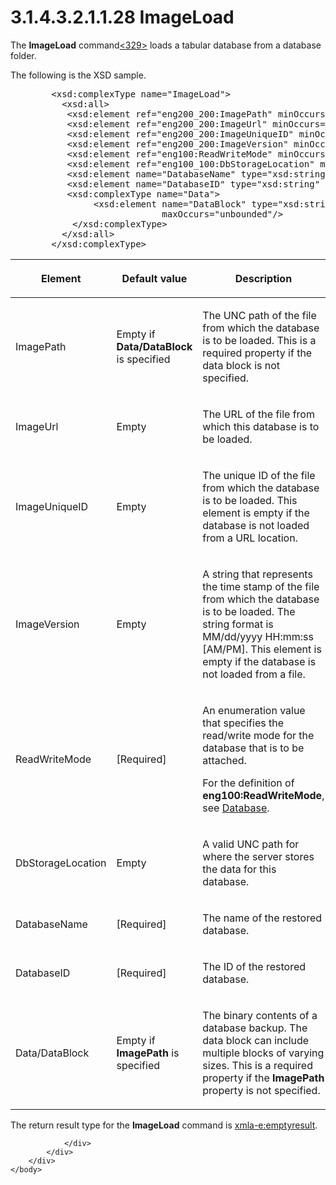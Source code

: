 <html dir="LTR" xmlns:mshelp="http://msdn.microsoft.com/mshelp" xmlns:ddue="http://ddue.schemas.microsoft.com/authoring/2003/5" xmlns:xlink="http://www.w3.org/1999/xlink" xmlns:tool="http://www.microsoft.com/tooltip">
    <head>
        <meta http-equiv="Content-Type" content="text/html; CHARSET=utf-8"></meta>
        <meta name="save" content="history"></meta>
        <title>3.1.4.3.2.1.1.28 ImageLoad</title>
        <xml>
            <mshelp:toctitle title="3.1.4.3.2.1.1.28 ImageLoad"></mshelp:toctitle>
            <mshelp:rltitle title="[MS-SSAS]: ImageLoad"></mshelp:rltitle>
            <mshelp:keyword index="A" term="8880e9ca-0b9b-47a3-9962-8921201ee1a8"></mshelp:keyword>
            <mshelp:attr name="DCSext.ContentType" value="open specification"></mshelp:attr>
            <mshelp:attr name="AssetID" value="8880e9ca-0b9b-47a3-9962-8921201ee1a8"></mshelp:attr>
            <mshelp:attr name="TopicType" value="kbRef"></mshelp:attr>
            <mshelp:attr name="DCSext.Title" value="[MS-SSAS]: ImageLoad" />
        </xml>
    </head>
    <body>
        <div id="header">
            <h1 class="heading">3.1.4.3.2.1.1.28 ImageLoad</h1>
        </div>
        <div id="mainSection">
            <div id="mainBody">
                <div id="allHistory" class="saveHistory"></div>
                <div id="sectionSection0" class="section" name="collapseableSection">
                    

<p>The <b>ImageLoad</b> command<a id="Appendix_A_Target_329"></a><a href="b9ac4859-2662-44ca-b131-9addd8b953dc.md#Appendix_A_329" aria-label="Product behavior note 329">&lt;329&gt;</a> loads
a tabular database from a database folder.</p>

<p>The following is the XSD sample.</p>

<dl>
<dd>
<div><pre>   &lt;xsd:complexType name=&quot;ImageLoad&quot;&gt;
     &lt;xsd:all&gt;
      &lt;xsd:element ref=&quot;eng200_200:ImagePath&quot; minOccurs=&quot;0&quot; maxOccurs=&quot;1&quot; /&gt;
      &lt;xsd:element ref=&quot;eng200_200:ImageUrl&quot; minOccurs=&quot;0&quot; maxOccurs=&quot;1&quot; /&gt;
      &lt;xsd:element ref=&quot;eng200_200:ImageUniqueID&quot; minOccurs=&quot;0&quot; maxOccurs=&quot;1&quot; /&gt;
      &lt;xsd:element ref=&quot;eng200_200:ImageVersion&quot; minOccurs=&quot;0&quot; maxOccurs=&quot;1&quot; /&gt;
      &lt;xsd:element ref=&quot;eng100:ReadWriteMode&quot; minOccurs=&quot;1&quot; maxOccurs=&quot;1&quot; /&gt;
      &lt;xsd:element ref=&quot;eng100_100:DbStorageLocation&quot; minOccurs=&quot;0&quot; /&gt;
      &lt;xsd:element name=&quot;DatabaseName&quot; type=&quot;xsd:string&quot; minOccurs=&quot;1&quot; maxOccurs=&quot;1&quot; /&gt;
      &lt;xsd:element name=&quot;DatabaseID&quot; type=&quot;xsd:string&quot; minOccurs=&quot;1&quot; maxOccurs=&quot;1&quot; /&gt;
      &lt;xsd:complexType name=&quot;Data&quot;&gt;
           &lt;xsd:element name=&quot;DataBlock&quot; type=&quot;xsd:string&quot; minOccurs=&quot;0&quot; 
                        maxOccurs=&quot;unbounded&quot;/&gt;
       &lt;/xsd:complexType&gt;
     &lt;/xsd:all&gt;
   &lt;/xsd:complexType&gt;
</pre></div>
</dd></dl>

<table>
 <thead>
  <tr>
   <th>
   <p>Element</p>
   </th>
   <th>
   <p>Default value</p>
   </th>
   <th>
   <p>Description</p>
   </th>
  </tr>
 </thead>
 <tr>
  <td>
  <p>ImagePath</p>
  </td>
  <td>
  <p>Empty if <b>Data/DataBlock</b> is specified</p>
  </td>
  <td>
  <p>The UNC path of the file from which the database is to
  be loaded. This is a required property if the data block is not specified.</p>
  </td>
 </tr>
 <tr>
  <td>
  <p>ImageUrl</p>
  </td>
  <td>
  <p>Empty</p>
  </td>
  <td>
  <p>The URL of the file from which this database is to be
  loaded.</p>
  </td>
 </tr>
 <tr>
  <td>
  <p>ImageUniqueID</p>
  </td>
  <td>
  <p>Empty</p>
  </td>
  <td>
  <p>The unique ID of the file from which the database is
  to be loaded. This element is empty if the database is not loaded from a URL location.</p>
  </td>
 </tr>
 <tr>
  <td>
  <p>ImageVersion</p>
  </td>
  <td>
  <p>Empty</p>
  </td>
  <td>
  <p>A string that represents the time stamp of the file
  from which the database is to be loaded. The string format is MM/dd/yyyy
  HH:mm:ss [AM/PM]. This element is empty if the database is not loaded from a
  file.</p>
  </td>
 </tr>
 <tr>
  <td>
  <p>ReadWriteMode</p>
  </td>
  <td>
  <p>[Required]</p>
  </td>
  <td>
  <p>An enumeration value that specifies the read/write
  mode for the database that is to be attached.</p>
  <p>For the definition of <b>eng100:ReadWriteMode</b>, see
  <a href="f0a45420-af97-44e1-8744-1621e69c0bf2.md">Database</a>.</p>
  </td>
 </tr>
 <tr>
  <td>
  <p>DbStorageLocation</p>
  </td>
  <td>
  <p>Empty</p>
  </td>
  <td>
  <p>A valid UNC path for where the server stores the data
  for this database.</p>
  </td>
 </tr>
 <tr>
  <td>
  <p>DatabaseName</p>
  </td>
  <td>
  <p>[Required]</p>
  </td>
  <td>
  <p>The name of the restored database.</p>
  </td>
 </tr>
 <tr>
  <td>
  <p>DatabaseID</p>
  </td>
  <td>
  <p>[Required]</p>
  </td>
  <td>
  <p>The ID of the restored database.</p>
  </td>
 </tr>
 <tr>
  <td>
  <p>Data/DataBlock</p>
  </td>
  <td>
  <p>Empty if <b>ImagePath</b> is specified</p>
  </td>
  <td>
  <p>The binary contents of a database backup. The data
  block can include multiple blocks of varying sizes. This is a required
  property if the <b>ImagePath</b> property is not specified.</p>
  </td>
 </tr>
</table>

<p>The return result type for the <b>ImageLoad</b> command is <a href="e2751688-2c1a-479c-85b4-54bb909183aa.md">xmla-e:emptyresult</a>.</p>


                </div>
            </div>
        </div>
    </body>
</html>